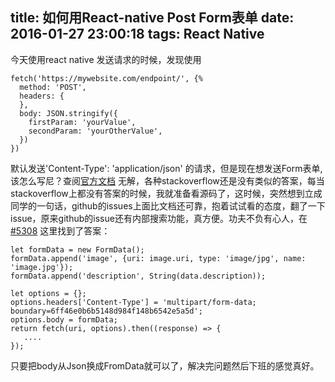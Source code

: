 title: 如何用React-native Post Form表单
date: 2016-01-27 23:00:18
tags: React Native
---
今天使用react native 发送请求的时候，发现使用

```
fetch('https://mywebsite.com/endpoint/', {%
  method: 'POST',
  headers: {
  },
  body: JSON.stringify({
    firstParam: 'yourValue',
    secondParam: 'yourOtherValue',
  })
})
```
默认发送'Content-Type': 'application/json' 的请求，但是现在想发送Form表单,该怎么写尼？查阅[官方文档](http://facebook.github.io/react-native/docs/network.html#content)
无解，各种stackoverflow还是没有类似的答案，每当stackoverflow上都没有答案的时候，我就准备看源码了，这时候，突然想到立成同学的一句话，github的issues上面比文档还可靠，抱着试试看的态度，翻了一下issue，原来github的issue还有内部搜索功能，真方便。功夫不负有心人，在[#5308](https://github.com/facebook/react-native/issues/5308)
这里找到了答案：

```
let formData = new FormData();
formData.append('image', {uri: image.uri, type: 'image/jpg', name: 'image.jpg'});
formData.append('description', String(data.description));

let options = {};
options.headers['Content-Type'] = 'multipart/form-data; boundary=6ff46e0b6b5148d984f148b6542e5a5d';
options.body = formData;
return fetch(uri, options).then((response) => {
   .... 
});
```

只要把body从Json换成FromData就可以了，解决完问题然后下班的感觉真好。